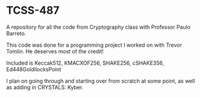 # TCSS-487
A repository for all the code from Cryptography class with Professor Paulo Barreto.

This code was done for a programming project I worked on with Trevor Tomlin. 
He deserves most of the credit! 

Included is Keccak512, KMACXOF256, SHAKE256, cSHAKE356, Ed448GoldilocksPoint

I plan on going through and starting over from scratch at some point, as well as adding in CRYSTALS: Kyber.
